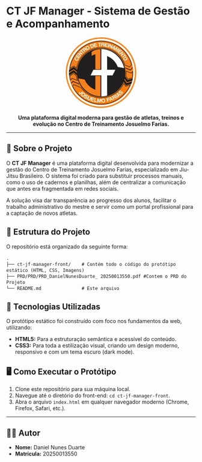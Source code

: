 # CT JF Manager - Sistema de Gestão e Acompanhamento

<p align="center">
  <img src="./ct-jf-manager-front/images/logo.jpg" alt="Logo do Centro de Treinamento Josuelmo Farias" width="180" style="border-radius: 50%; border: 4px solid #F28C28;"/>
</p>

<p align="center">
  <strong>Uma plataforma digital moderna para gestão de atletas, treinos e evolução no Centro de Treinamento Josuelmo Farias.</strong>
</p>

---

## 🎯 Sobre o Projeto

O **CT JF Manager** é uma plataforma digital desenvolvida para modernizar a gestão do Centro de Treinamento Josuelmo Farias, especializado em Jiu-Jitsu Brasileiro. O sistema foi criado para substituir processos manuais, como o uso de cadernos e planilhas, além de centralizar a comunicação que antes era fragmentada em redes sociais.

A solução visa dar transparência ao progresso dos alunos, facilitar o trabalho administrativo do mestre e servir como um portal profissional para a captação de novos atletas.

## 📁 Estrutura do Projeto

O repositório está organizado da seguinte forma:

```
.
├── ct-jf-manager-front/    # Contém todo o código do protótipo estático (HTML, CSS, Imagens)
├── PRD/PRD/PRD_DanielNunesDuarte_ 20250013550.pdf #Contem o PRD do Projeto
└── README.md               # Este arquivo
```

## 🚀 Tecnologias Utilizadas

O protótipo estático foi construído com foco nos fundamentos da web, utilizando:

* **HTML5:** Para a estruturação semântica e acessível do conteúdo.
* **CSS3:** Para toda a estilização visual, criando um design moderno, responsivo e com um tema escuro (dark mode).

## 🖥️ Como Executar o Protótipo

1.  Clone este repositório para sua máquina local.
2.  Navegue até o diretório do front-end: `cd ct-jf-manager-front`.
3.  Abra o arquivo `index.html` em qualquer navegador moderno (Chrome, Firefox, Safari, etc.).

---

## 👨‍💻 Autor

* **Nome:** Daniel Nunes Duarte 
* **Matrícula:** 20250013550 